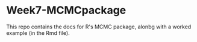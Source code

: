 # Week7-MCMCpackage

This repo contains the docs for R's MCMC package, alonbg with a worked example (in the Rmd file).
